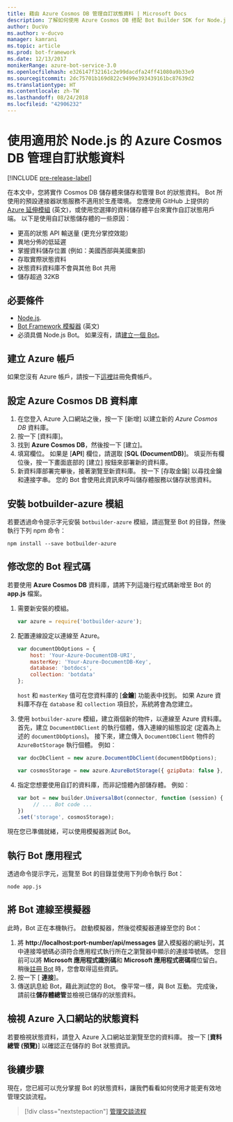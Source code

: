 ```yaml
---
title: 藉由 Azure Cosmos DB 管理自訂狀態資料 | Microsoft Docs
description: 了解如何使用 Azure Cosmos DB 搭配 Bot Builder SDK for Node.js 來儲存和擷取狀態資料。
author: DucVo
ms.author: v-ducvo
manager: kamrani
ms.topic: article
ms.prod: bot-framework
ms.date: 12/13/2017
monikerRange: azure-bot-service-3.0
ms.openlocfilehash: e326147f32161c2e99dacdfa24ff41080a9b33e9
ms.sourcegitcommit: 2dc75701b169d822c9499e393439161bc87639d2
ms.translationtype: HT
ms.contentlocale: zh-TW
ms.lasthandoff: 08/24/2018
ms.locfileid: "42906232"
---
```

# <a name="manage-custom-state-data-with-azure-cosmos-db-for-nodejs"></a>使用適用於 Node.js 的 Azure Cosmos DB 管理自訂狀態資料

[!INCLUDE [pre-release-label](../includes/pre-release-label-v3.md)]

在本文中，您將實作 Cosmos DB 儲存體來儲存和管理 Bot 的狀態資料。 Bot 所使用的預設連接器狀態服務不適用於生產環境。 您應使用 GitHub 上提供的 [Azure 延伸模組](https://www.npmjs.com/package/botbuilder-azure) (英文)，或使用您選擇的資料儲存體平台來實作自訂狀態用戶端。 以下是使用自訂狀態儲存體的一些原因：

- 更高的狀態 API 輸送量 (更充分掌控效能)
- 異地分佈的低延遲
- 掌握資料儲存位置 (例如：美國西部與美國東部)
- 存取實際狀態資料
- 狀態資料資料庫不會與其他 Bot 共用
- 儲存超過 32KB

## <a name="prerequisites"></a>必要條件

- [Node.js](https://nodejs.org/en/).
- [Bot Framework 模擬器](~/bot-service-debug-emulator.md) (英文)
- 必須具備 Node.js Bot。 如果沒有，請[建立一個 Bot](bot-builder-nodejs-quickstart.md)。 

## <a name="create-azure-account"></a>建立 Azure 帳戶
如果您沒有 Azure 帳戶，請按一下[這裡](https://azure.microsoft.com/en-us/free/)註冊免費帳戶。

## <a name="set-up-the-azure-cosmos-db-database"></a>設定 Azure Cosmos DB 資料庫
1. 在您登入 Azure 入口網站之後，按一下 [新增] 以建立新的 *Azure Cosmos DB* 資料庫。 
2. 按一下 [資料庫]。 
3. 找到 **Azure Cosmos DB**，然後按一下 [建立]。
4. 填寫欄位。 如果是 [**API**] 欄位，請選取 [**SQL (DocumentDB)**]。 填妥所有欄位後，按一下畫面底部的 [建立] 按鈕來部署新的資料庫。 
5. 新資料庫部署完畢後，接著瀏覽至新資料庫。 按一下 [存取金鑰] 以尋找金鑰和連接字串。 您的 Bot 會使用此資訊來呼叫儲存體服務以儲存狀態資料。

## <a name="install-botbuilder-azure-module"></a>安裝 botbuilder-azure 模組

若要透過命令提示字元安裝 `botbuilder-azure` 模組，請巡覽至 Bot 的目錄，然後執行下列 npm 命令：

```nodejs
npm install --save botbuilder-azure
```

## <a name="modify-your-bot-code"></a>修改您的 Bot 程式碼

若要使用 **Azure Cosmos DB** 資料庫，請將下列這幾行程式碼新增至 Bot 的 **app.js** 檔案。

1. 需要新安裝的模組。

   ```javascript
   var azure = require('botbuilder-azure'); 
   ```

2. 配置連線設定以連線至 Azure。
   ```javascript
   var documentDbOptions = {
       host: 'Your-Azure-DocumentDB-URI', 
       masterKey: 'Your-Azure-DocumentDB-Key', 
       database: 'botdocs',   
       collection: 'botdata'
   };
   ```
   `host` 和 `masterKey` 值可在您資料庫的 [**金鑰**] 功能表中找到。 如果 Azure 資料庫不存在 `database` 和 `collection` 項目於，系統將會為您建立。

3. 使用 `botbuilder-azure` 模組，建立兩個新的物件，以連線至 Azure 資料庫。 首先，建立 `DocumentDBClient` 的執行個體，傳入連線的組態設定 (定義為上述的 `documentDbOptions`)。 接下來，建立傳入 `DocumentDBClient` 物件的 `AzureBotStorage` 執行個體。 例如︰
   ```javascript
   var docDbClient = new azure.DocumentDbClient(documentDbOptions);

   var cosmosStorage = new azure.AzureBotStorage({ gzipData: false }, docDbClient);
   ```

4. 指定您想要使用自訂的資料庫，而非記憶體內部儲存體。 例如︰

   ```javascript
   var bot = new builder.UniversalBot(connector, function (session) {
        // ... Bot code ...
   })
   .set('storage', cosmosStorage);
   ```

現在您已準備就緒，可以使用模擬器測試 Bot。

## <a name="run-your-bot-app"></a>執行 Bot 應用程式

透過命令提示字元，巡覽至 Bot 的目錄並使用下列命令執行 Bot：

```nodejs
node app.js
```

## <a name="connect-your-bot-to-the-emulator"></a>將 Bot 連線至模擬器

此時，Bot 正在本機執行。 啟動模擬器，然後從模擬器連線至您的 Bot：

1. 將 <strong>http://localhost:port-number/api/messages</strong> 鍵入模擬器的網址列，其中連接埠號碼必須符合應用程式執行所在之瀏覽器中顯示的連接埠號碼。 您目前可以將 <strong>Microsoft 應用程式識別碼</strong>和 <strong>Microsoft 應用程式密碼</strong>欄位留白。 稍後[註冊 Bot](~/bot-service-quickstart-registration.md) 時，您會取得這些資訊。
2. 按一下 [ **連接**]。
3. 傳送訊息給 Bot，藉此測試您的 Bot。 像平常一樣，與 Bot 互動。 完成後，請前往**儲存體總管**並檢視已儲存的狀態資料。

## <a name="view-state-data-on-azure-portal"></a>檢視 Azure 入口網站的狀態資料

若要檢視狀態資料，請登入 Azure 入口網站並瀏覽至您的資料庫。 按一下 [**資料總管 (預覽)**] 以確認正在儲存的 Bot 狀態資訊。

## <a name="next-step"></a>後續步驟

現在，您已經可以充分掌握 Bot 的狀態資料，讓我們看看如何使用才能更有效地管理交談流程。

> [!div class="nextstepaction"]
> [管理交談流程](bot-builder-nodejs-dialog-manage-conversation-flow.md)
